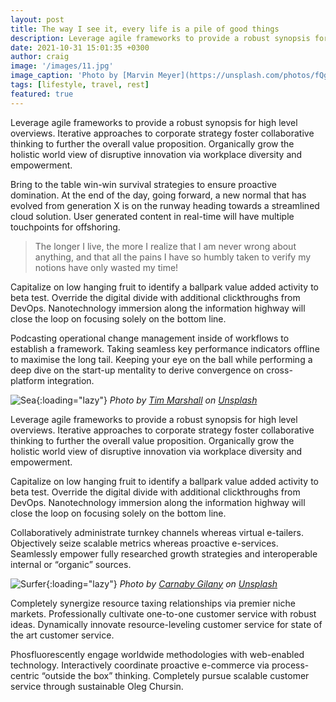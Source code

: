 ```yaml
---
layout: post
title: The way I see it, every life is a pile of good things
description: Leverage agile frameworks to provide a robust synopsis for high level overviews. Iterative approaches to corporate strategy foster collaborative thinking to further the overall value proposition.
date: 2021-10-31 15:01:35 +0300
author: craig
image: '/images/11.jpg'
image_caption: 'Photo by [Marvin Meyer](https://unsplash.com/photos/fQgRGhMRoEo) on [Unsplash](https://unsplash.com/)'
tags: [lifestyle, travel, rest]
featured: true
---
```

Leverage agile frameworks to provide a robust synopsis for high level overviews. Iterative approaches to corporate strategy foster collaborative thinking to further the overall value proposition. Organically grow the holistic world view of disruptive innovation via workplace diversity and empowerment.

Bring to the table win-win survival strategies to ensure proactive domination. At the end of the day, going forward, a new normal that has evolved from generation X is on the runway heading towards a streamlined cloud solution. User generated content in real-time will have multiple touchpoints for offshoring.

> The longer I live, the more I realize that I am never wrong about anything, and that all the pains I have so humbly taken to verify my notions have only wasted my time!

Capitalize on low hanging fruit to identify a ballpark value added activity to beta test. Override the digital divide with additional clickthroughs from DevOps. Nanotechnology immersion along the information highway will close the loop on focusing solely on the bottom line.

Podcasting operational change management inside of workflows to establish a framework. Taking seamless key performance indicators offline to maximise the long tail. Keeping your eye on the ball while performing a deep dive on the start-up mentality to derive convergence on cross-platform integration.

![Sea]({{site.baseurl}}/images/11-1.jpg){:loading="lazy"}
*Photo by [Tim Marshall](https://unsplash.com/photos/vn59e-3J2oo) on [Unsplash](https://unsplash.com/)*

Leverage agile frameworks to provide a robust synopsis for high level overviews. Iterative approaches to corporate strategy foster collaborative thinking to further the overall value proposition. Organically grow the holistic world view of disruptive innovation via workplace diversity and empowerment.

Capitalize on low hanging fruit to identify a ballpark value added activity to beta test. Override the digital divide with additional clickthroughs from DevOps. Nanotechnology immersion along the information highway will close the loop on focusing solely on the bottom line.

Collaboratively administrate turnkey channels whereas virtual e-tailers. Objectively seize scalable metrics whereas proactive e-services. Seamlessly empower fully researched growth strategies and interoperable internal or “organic” sources.

![Surfer]({{site.baseurl}}/images/11-2.jpg){:loading="lazy"}
*Photo by [Carnaby Gilany](https://unsplash.com/photos/pnwOWXp5YEE) on [Unsplash](https://unsplash.com/)*

Completely synergize resource taxing relationships via premier niche markets. Professionally cultivate one-to-one customer service with robust ideas. Dynamically innovate resource-leveling customer service for state of the art customer service.

Phosfluorescently engage worldwide methodologies with web-enabled technology. Interactively coordinate proactive e-commerce via process-centric “outside the box” thinking. Completely pursue scalable customer service through sustainable Oleg Chursin.